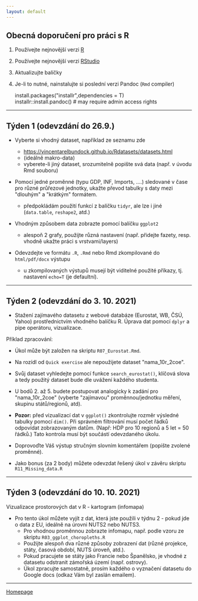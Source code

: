 ```yaml
---
layout: default
---
```


## Obecná doporučení pro práci s R

1. Používejte nejnovější verzi [R](https://www.r-project.org/)
2. Používejte nejnovější verzi [RStudio](https://rstudio.com/products/rstudio/)
3. Aktualizujte balíčky
4. Je-li to nutné, nainstalujte si poslední verzi Pandoc (`Rmd` compiler)
  
      install.packages("installr",dependencies = T)  
      installr::install.pandoc() # may require admin access rights  
     

---


## Týden 1 (odevzdání do 26.9.)

*  Vyberte si vhodný dataset, například ze seznamu zde  
    + https://vincentarelbundock.github.io/Rdatasets/datasets.html 
    + (ideálně makro-data)
    + vyberete-li jiný dataset, srozumitelně popište svá data (např. v úvodu Rmd souboru)
    
* Pomocí jedné proměnné (typu GDP, INF, Imports, ....) sledované v čase pro různé průřezové jednotky, ukažte převod tabulky s daty mezi "dlouhým" a "krátkým" formátem.
    + předpokládám použití funkcí z balíčku `tidyr`, ale lze i jiné (`data.table`, `reshape2`, atd.)  

* Vhodným způsobem data zobrazte pomocí balíčku `ggplot2`  
    + alespoň 2 grafy, použijte různá nastavení (např. přidejte fazety, resp. vhodně ukažte práci s vrstvami/layers)
    
* Odevzdejte ve formátu `.R`, `.Rmd` nebo Rmd zkompilované do `html/pdf/docx` výstupu   
    + u zkompilovaných výstupů musejí být viditelné použité příkazy, tj. nastavení `echo=T` (je defaultní).

---

## Týden 2 (odevzdání do 3. 10. 2021)

* Stažení zajímavého datasetu z webové databáze (Eurostat, WB, ČSÚ, Yahoo) prostřednictvím vhodného balíčku R. Úprava dat pomocí `dplyr` a pipe operátoru, vizualizace.

Příklad zpracování:  

* Úkol může být založen na  skriptu `R07_Eurostat.Rmd`.  
* Na rozídl od `Quick exercise` ale nepoužijete dataset "nama_10r_2coe".   
* Svůj dataset vyhledejte pomocí funkce `search_eurostat()`, klíčová slova a tedy použitý dataset bude dle uvážení každého studenta.   
* U bodů 2. až 5. budete postupovat analogicky k zadání pro "nama_10r_2coe" (vyberte "zajímavou" proměnnou/jednotku měření, skupinu států/regionů, atd).  
* **Pozor:** před vizualizací dat v `ggplot()` zkontrolujte rozměr výsledné tabulky pomocí `dim()`. Při správném filtrování musí počet řádků odpovídat zobrazovaným datům. (Např: HDP pro 10 regionů a 5 let = 50 řádků.) Tato kontrola musí být součástí odevzdaného úkolu.  
* Doprovoďte Váš výstup stručným slovním komentářem (popište zvolené proměnné).

* Jako bonus (za 2 body) můžete odevzdat řešený úkol v závěru skriptu `R11_Missing_data.R`

--- 

## Týden 3 (odevzdání do 10. 10. 2021)

Vizualizace prostorových dat v R - kartogram (infomapa)

* Pro tento úkol můžete vyjít z dat, která jste použili v týdnu 2  - pokud jde o data z EU, ideálně na úrovni NUTS2 nebo NUTS3. 
    + Pro vhodnou proměnnou zobrazte infomapu, např. podle vzoru ze skriptu `R03_ggplot_choropleths.R`  
    + Použijte alespoň dva různé způsoby zobrazení dat (různé projekce, státy, časová období, NUTS úroveň, atd.).  
    + Pokud pracujete se státy jako Francie nebo Španělsko, je vhodné z datasetu odstranit zámořská území (např. ostrovy). 
    + Úkol zpracujte samostatně, prosím každého o vyznačení datasetu do Google docs (odkaz Vám byl zaslán emailem).


---

[Homepage](https://formanektomas.github.io/4EK417/)
